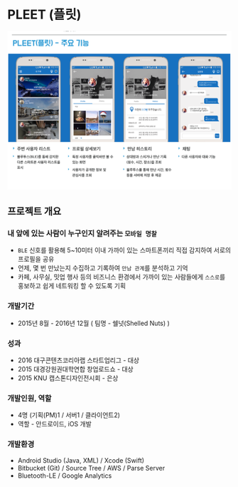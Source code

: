# PLEET (플릿)


<img src="https://github.com/nicewoong/pleet_intro/blob/master/pleet.png" alt="pleet"/>

## 프로젝트 개요
### 내 앞에 있는 사람이 누구인지 알려주는 `모바일 명찰`


* `BLE` 신호를 활용해 5~10미터 이내 가까이 있는 스마트폰끼리 직접 감지하여 서로의 프로필을 공유
* 언제, 몇 번 만났는지 수집하고 기록하여 `만남 관계`를 분석하고 기억
* 카페, 사무실, 밋업 행사 등의 비즈니스 환경에서 가까이 있는 사람들에게 `스스로`를 홍보하고 쉽게 네트워킹 할 수 있도록 기획

### 개발기간

* 2015년 8월 - 2016년 12월 ( 팀명 - 쉘넛(Shelled Nuts) )

### 성과

* 2016 대구콘텐츠코리아랩 스타트업리그 - 대상
* 2015 대경강원권대학연합 창업로드쇼 - 대상
* 2015 KNU 캡스톤디자인전시회 - 은상


### 개발인원, 역할

* 4명 (기획(PM)1 / 서버1 / 클라이언트2)
* 역할 - 안드로이드, iOS 개발


### 개발환경

* Android Studio (Java, XML) /  Xcode (Swift)
* Bitbucket (Git) / Source Tree / AWS / Parse Server
* Bluetooth-LE / Google Analytics
